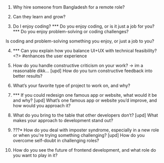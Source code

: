 1. Why hire someone from Bangladesh for a remote role?

2. Can they learn and grow?

3. Do I enjoy coding?
*** Do you enjoy coding, or is it just a job for you?
*** Do you enjoy problem-solving or coding challenges?
<picked-> 
  Is coding and problem-solving something you enjoy, or just a job to you?

4. *** Can you explain how you balance UI+UX with technical feasibility? <?>
  #enhances the user experience

5. How do you handle constructive criticism on your work?
-> im a reasonable dikk...
[upd] How do you turn constructive feedback into better results? 

6. What’s your favorite type of project to work on, and why?

7. *** If you could redesign one famous app or website, what would it be and why?
[upd] What’s one famous app or website you’d improve, and how would you approach it?

8. What do you bring to the table that other developers don’t?
[upd] What makes your approach to development stand out?

9. ???* How do you deal with imposter syndrome, especially in a new role or when you're trying something challenging?
[upd] How do you overcome self-doubt in challenging roles?

10. How do you see the future of frontend development, and what role do you want to play in it?

